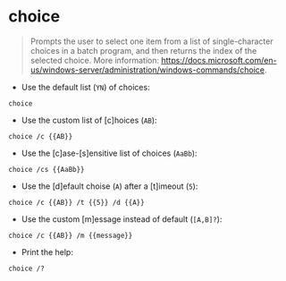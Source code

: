 # choice

> Prompts the user to select one item from a list of single-character choices in a batch program, and then returns the index of the selected choice.
> More information: <https://docs.microsoft.com/en-us/windows-server/administration/windows-commands/choice>.

- Use the default list (`YN`) of choices:

`choice`

- Use the custom list of [c]hoices (`AB`):

`choice /c {{AB}}`

- Use the [c]ase-[s]ensitive list of choices (`AaBb`):

`choice /cs {{AaBb}}`

- Use the [d]efault choise (`A`) after a [t]imeout (`5`):

`choice /c {{AB}} /t {{5}} /d {{A}}`

- Use the custom [m]essage instead of default (`[A,B]?`):

`choice /c {{AB}} /m {{message}}`

- Print the help:

`choice /?`
